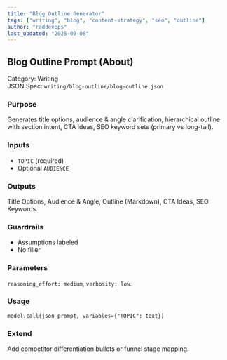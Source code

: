 ```yaml
---
title: "Blog Outline Generator"
tags: ["writing", "blog", "content-strategy", "seo", "outline"]
author: "raddevops"
last_updated: "2025-09-06"
---
```


## Blog Outline Prompt (About)

Category: Writing  
JSON Spec: `writing/blog-outline/blog-outline.json`

### Purpose
Generates title options, audience & angle clarification, hierarchical outline with section intent, CTA ideas, SEO keyword sets (primary vs long-tail).

### Inputs
- `TOPIC` (required)
- Optional `AUDIENCE`

### Outputs
Title Options, Audience & Angle, Outline (Markdown), CTA Ideas, SEO Keywords.

### Guardrails
- Assumptions labeled
- No filler

### Parameters
`reasoning_effort: medium`, `verbosity: low`.

### Usage
```
model.call(json_prompt, variables={"TOPIC": text})
```

### Extend
Add competitor differentiation bullets or funnel stage mapping.